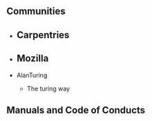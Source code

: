## **Communities**
- Carpentries
   - 
- Mozilla
   - 

- AlanTuring 
   - The turing way

## **Manuals and Code of Conducts**
